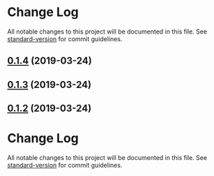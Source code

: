 # Change Log

All notable changes to this project will be documented in this file. See [standard-version](https://github.com/conventional-changelog/standard-version) for commit guidelines.

## [0.1.4](https://github.com/thornberger/graublau/compare/v0.1.3...v0.1.4) (2019-03-24)



## [0.1.3](https://github.com/thornberger/graublau/compare/v0.1.2...v0.1.3) (2019-03-24)



## [0.1.2](https://github.com/thornberger/graublau/compare/v0.1.1...v0.1.2) (2019-03-24)



# Change Log

All notable changes to this project will be documented in this file. See [standard-version](https://github.com/conventional-changelog/standard-version) for commit guidelines.
